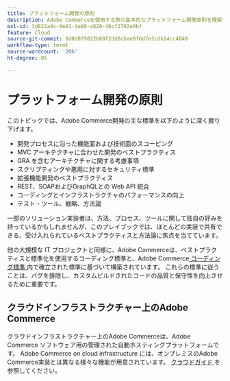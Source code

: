 ```yaml
---
title: プラットフォーム開発の原則
description: Adobe Commerceを使用する際の基本的なプラットフォーム開発原則を理解する。
exl-id: 3d822a8c-0e81-4a80-a820-46cf2702e0bf
feature: Cloud
source-git-commit: 8d0d8f9822b88f2dd8cbae8f6d7e3cdb14cc4848
workflow-type: tm+mt
source-wordcount: '206'
ht-degree: 0%

---
```



# プラットフォーム開発の原則

このトピックでは、Adobe Commerce開発の主な標準を以下のように深く掘り下げます。

- 開発プロセスに沿った機能面および技術面のスコーピング
- MVC アーキテクチャに合わせた開発のベストプラクティス
- GRA を含むアーキテクチャに関する考慮事項
- スクリプティングや悪用に対するセキュリティ標準
- 拡張機能開発のベストプラクティス
- REST、SOAPおよびGraphQLとの Web API 統合
- コーディングとインフラストラクチャのパフォーマンスの向上
- テスト・ツール、戦略、方法論

一部のソリューション実装者は、方法、プロセス、ツールに関して独自の好みを持っているかもしれませんが、このプレイブックでは、ほとんどの実装で共有できる、受け入れられているベストプラクティスと方法論に焦点を当てています。

他の大規模な IT プロジェクトと同様に、Adobe Commerceは、ベストプラクティスと標準化を使用するコーディング標準と、Adobe Commerce[ コーディング標準 ](https://developer.adobe.com/commerce/php/coding-standards/) 内で確立された標準に基づいて構築されています。 これらの標準に従うことは、バグを排除し、カスタムビルドされたコードの品質と保守性を向上させるために重要です。

## クラウドインフラストラクチャー上のAdobe Commerce

クラウドインフラストラクチャー上のAdobe Commerceは、Adobe Commerce ソフトウェア用の管理された自動ホスティングプラットフォームです。 Adobe Commerce on cloud infrastructure には、オンプレミスのAdobe Commerce実装とは異なる様々な機能が用意されています。 [ クラウドガイド ](https://experienceleague.adobe.com/docs/commerce-cloud-service/user-guide/overview.html) を参照してください。
